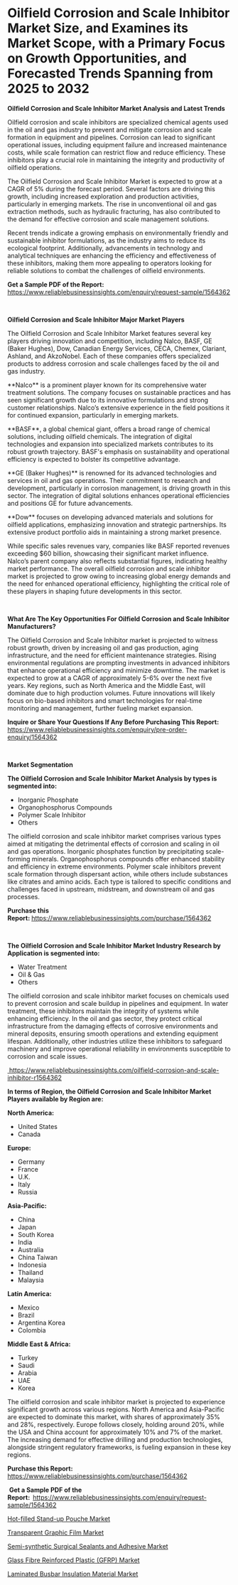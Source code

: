 <p><h1>Oilfield Corrosion and Scale Inhibitor Market Size, and Examines its Market Scope, with a Primary Focus on Growth Opportunities, and Forecasted Trends Spanning from 2025 to 2032</h1></p><p><strong>Oilfield Corrosion and Scale Inhibitor Market Analysis and Latest Trends</strong></p>
<p><p>Oilfield corrosion and scale inhibitors are specialized chemical agents used in the oil and gas industry to prevent and mitigate corrosion and scale formation in equipment and pipelines. Corrosion can lead to significant operational issues, including equipment failure and increased maintenance costs, while scale formation can restrict flow and reduce efficiency. These inhibitors play a crucial role in maintaining the integrity and productivity of oilfield operations.</p><p>The Oilfield Corrosion and Scale Inhibitor Market is expected to grow at a CAGR of 5% during the forecast period. Several factors are driving this growth, including increased exploration and production activities, particularly in emerging markets. The rise in unconventional oil and gas extraction methods, such as hydraulic fracturing, has also contributed to the demand for effective corrosion and scale management solutions. </p><p>Recent trends indicate a growing emphasis on environmentally friendly and sustainable inhibitor formulations, as the industry aims to reduce its ecological footprint. Additionally, advancements in technology and analytical techniques are enhancing the efficiency and effectiveness of these inhibitors, making them more appealing to operators looking for reliable solutions to combat the challenges of oilfield environments.</p></p>
<p><strong>Get a Sample PDF of the Report:&nbsp;</strong> <a href="https://www.reliablebusinessinsights.com/enquiry/request-sample/1564362?utm_campaign=950&utm_medium=2&utm_source=Github&utm_content=ia&utm_term=02042025&utm_id=oilfield-corrosion-and-scale-inhibitor">https://www.reliablebusinessinsights.com/enquiry/request-sample/1564362</a></p>
<p>&nbsp;</p>
<p><strong>Oilfield Corrosion and Scale Inhibitor Major Market Players</strong></p>
<p><p>The Oilfield Corrosion and Scale Inhibitor Market features several key players driving innovation and competition, including Nalco, BASF, GE (Baker Hughes), Dow, Canadian Energy Services, CECA, Chemex, Clariant, Ashland, and AkzoNobel. Each of these companies offers specialized products to address corrosion and scale challenges faced by the oil and gas industry.</p><p>**Nalco** is a prominent player known for its comprehensive water treatment solutions. The company focuses on sustainable practices and has seen significant growth due to its innovative formulations and strong customer relationships. Nalco’s extensive experience in the field positions it for continued expansion, particularly in emerging markets.</p><p>**BASF**, a global chemical giant, offers a broad range of chemical solutions, including oilfield chemicals. The integration of digital technologies and expansion into specialized markets contributes to its robust growth trajectory. BASF's emphasis on sustainability and operational efficiency is expected to bolster its competitive advantage.</p><p>**GE (Baker Hughes)** is renowned for its advanced technologies and services in oil and gas operations. Their commitment to research and development, particularly in corrosion management, is driving growth in this sector. The integration of digital solutions enhances operational efficiencies and positions GE for future advancements.</p><p>**Dow** focuses on developing advanced materials and solutions for oilfield applications, emphasizing innovation and strategic partnerships. Its extensive product portfolio aids in maintaining a strong market presence.</p><p>While specific sales revenues vary, companies like BASF reported revenues exceeding $60 billion, showcasing their significant market influence. Nalco’s parent company also reflects substantial figures, indicating healthy market performance. The overall oilfield corrosion and scale inhibitor market is projected to grow owing to increasing global energy demands and the need for enhanced operational efficiency, highlighting the critical role of these players in shaping future developments in this sector.</p></p>
<p>&nbsp;</p>
<p><strong>What Are The Key Opportunities For Oilfield Corrosion and Scale Inhibitor Manufacturers?</strong></p>
<p><p>The Oilfield Corrosion and Scale Inhibitor market is projected to witness robust growth, driven by increasing oil and gas production, aging infrastructure, and the need for efficient maintenance strategies. Rising environmental regulations are prompting investments in advanced inhibitors that enhance operational efficiency and minimize downtime. The market is expected to grow at a CAGR of approximately 5-6% over the next five years. Key regions, such as North America and the Middle East, will dominate due to high production volumes. Future innovations will likely focus on bio-based inhibitors and smart technologies for real-time monitoring and management, further fueling market expansion.</p></p>
<p><strong>Inquire or Share Your Questions If Any Before Purchasing This Report:</strong> <a href="https://www.reliablebusinessinsights.com/enquiry/pre-order-enquiry/1564362?utm_campaign=950&utm_medium=2&utm_source=Github&utm_content=ia&utm_term=02042025&utm_id=oilfield-corrosion-and-scale-inhibitor">https://www.reliablebusinessinsights.com/enquiry/pre-order-enquiry/1564362</a></p>
<p>&nbsp;</p>
<p><strong>Market Segmentation</strong></p>
<p><strong>The Oilfield Corrosion and Scale Inhibitor Market Analysis by types is segmented into:</strong></p>
<p><ul><li>Inorganic Phosphate</li><li>Organophosphorus Compounds</li><li>Polymer Scale Inhibitor</li><li>Others</li></ul></p>
<p><p>The oilfield corrosion and scale inhibitor market comprises various types aimed at mitigating the detrimental effects of corrosion and scaling in oil and gas operations. Inorganic phosphates function by precipitating scale-forming minerals. Organophosphorus compounds offer enhanced stability and efficiency in extreme environments. Polymer scale inhibitors prevent scale formation through dispersant action, while others include substances like citrates and amino acids. Each type is tailored to specific conditions and challenges faced in upstream, midstream, and downstream oil and gas processes.</p></p>
<p><strong>Purchase this Report:&nbsp;</strong><a href="https://www.reliablebusinessinsights.com/purchase/1564362?utm_campaign=950&utm_medium=2&utm_source=Github&utm_content=ia&utm_term=02042025&utm_id=oilfield-corrosion-and-scale-inhibitor">https://www.reliablebusinessinsights.com/purchase/1564362</a></p>
<p>&nbsp;</p>
<p><strong>The Oilfield Corrosion and Scale Inhibitor Market Industry Research by Application is segmented into:</strong></p>
<p><ul><li>Water Treatment</li><li>Oil & Gas</li><li>Others</li></ul></p>
<p><p>The oilfield corrosion and scale inhibitor market focuses on chemicals used to prevent corrosion and scale buildup in pipelines and equipment. In water treatment, these inhibitors maintain the integrity of systems while enhancing efficiency. In the oil and gas sector, they protect critical infrastructure from the damaging effects of corrosive environments and mineral deposits, ensuring smooth operations and extending equipment lifespan. Additionally, other industries utilize these inhibitors to safeguard machinery and improve operational reliability in environments susceptible to corrosion and scale issues.</p></p>
<p><a href="https://www.reliablebusinessinsights.com/oilfield-corrosion-and-scale-inhibitor-r1564362?utm_campaign=950&utm_medium=2&utm_source=Github&utm_content=ia&utm_term=02042025&utm_id=oilfield-corrosion-and-scale-inhibitor">&nbsp;https://www.reliablebusinessinsights.com/oilfield-corrosion-and-scale-inhibitor-r1564362</a></p>
<p><strong>In terms of Region, the Oilfield Corrosion and Scale Inhibitor Market Players available by Region are:</strong></p>
<p>
    <p> <strong> North America: </strong>
        <ul>
            <li>United States</li>
            <li>Canada</li>
        </ul>
        </p> 
    <p> <strong> Europe: </strong>
        <ul>
            <li>Germany</li>
            <li>France</li>
            <li>U.K.</li>
            <li>Italy</li>
            <li>Russia</li>
        </ul>
        </p> 
    <p> <strong> Asia-Pacific: </strong>
        <ul>
            <li>China</li>
            <li>Japan</li>
            <li>South Korea</li>
            <li>India</li>
            <li>Australia</li>
            <li>China Taiwan</li>
            <li>Indonesia</li>
            <li>Thailand</li>
            <li>Malaysia</li>
        </ul>
        </p> 
    <p> <strong> Latin America: </strong>
        <ul>
            <li>Mexico</li>
            <li>Brazil</li>
            <li>Argentina Korea</li>
            <li>Colombia</li>
        </ul>
        </p> 
    <p> <strong> Middle East & Africa: </strong>
        <ul>
            <li>Turkey</li>
            <li>Saudi</li>
            <li>Arabia</li>
            <li>UAE</li>
            <li>Korea</li>
        </ul>
    </p>
    </p>
<p><p>The oilfield corrosion and scale inhibitor market is projected to experience significant growth across various regions. North America and Asia-Pacific are expected to dominate this market, with shares of approximately 35% and 28%, respectively. Europe follows closely, holding around 20%, while the USA and China account for approximately 10% and 7% of the market. The increasing demand for effective drilling and production technologies, alongside stringent regulatory frameworks, is fueling expansion in these key regions.</p></p>
<p><strong>Purchase this Report: </strong><a href="https://www.reliablebusinessinsights.com/purchase/1564362?utm_campaign=950&utm_medium=2&utm_source=Github&utm_content=ia&utm_term=02042025&utm_id=oilfield-corrosion-and-scale-inhibitor">https://www.reliablebusinessinsights.com/purchase/1564362</a></p>
<p>&nbsp;<strong>Get a Sample PDF of the Report:&nbsp;&nbsp;</strong><a href="https://www.reliablebusinessinsights.com/enquiry/request-sample/1564362?utm_campaign=950&utm_medium=2&utm_source=Github&utm_content=ia&utm_term=02042025&utm_id=oilfield-corrosion-and-scale-inhibitor">https://www.reliablebusinessinsights.com/enquiry/request-sample/1564362</a></p>
<p><strong></strong></p>
<p><p><a href="https://github.com/ritooesiaba/Market-Research-Report-List-1/blob/main/hot-filled-stand-up-pouche-market.md?utm_campaign=950&utm_medium=2&utm_source=Github&utm_content=ia&utm_term=02042025&utm_id=oilfield-corrosion-and-scale-inhibitor">Hot-filled Stand-up Pouche Market</a></p><p><a href="https://github.com/sawrovpipolo/Market-Research-Report-List-1/blob/main/transparent-graphic-film-market.md?utm_campaign=950&utm_medium=2&utm_source=Github&utm_content=ia&utm_term=02042025&utm_id=oilfield-corrosion-and-scale-inhibitor">Transparent Graphic Film Market</a></p><p><a href="https://github.com/nkbaroga/Market-Research-Report-List-1/blob/main/semi-synthetic-surgical-sealants-and-adhesive-market.md?utm_campaign=950&utm_medium=2&utm_source=Github&utm_content=ia&utm_term=02042025&utm_id=oilfield-corrosion-and-scale-inhibitor">Semi-synthetic Surgical Sealants and Adhesive Market</a></p><p><a href="https://github.com/elvutedipela/Market-Research-Report-List-1/blob/main/glass-fibre-reinforced-plastic-gfrp-market.md?utm_campaign=950&utm_medium=2&utm_source=Github&utm_content=ia&utm_term=02042025&utm_id=oilfield-corrosion-and-scale-inhibitor">Glass Fibre Reinforced Plastic (GFRP) Market</a></p><p><a href="https://github.com/hedbomkrahe/Market-Research-Report-List-1/blob/main/laminated-busbar-insulation-material-market.md?utm_campaign=950&utm_medium=2&utm_source=Github&utm_content=ia&utm_term=02042025&utm_id=oilfield-corrosion-and-scale-inhibitor">Laminated Busbar Insulation Material Market</a></p></p>